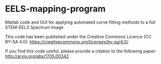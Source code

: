 # EELS-mapping-program
Matlab code and GUI for applying automated curve fitting methods to a full STEM-EELS Spectrum Image

This code has been published under the Creative Commons Licence (CC BY-SA 4.0): https://creativecommons.org/licenses/by-sa/4.0/.

If you find this code useful, please provide a citation to the following paper: http://arxiv.org/abs/1705.00342
